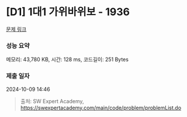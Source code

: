 # [D1] 1대1 가위바위보 - 1936 

[문제 링크](https://swexpertacademy.com/main/code/problem/problemDetail.do?contestProbId=AV5PjKXKALcDFAUq) 

### 성능 요약

메모리: 43,780 KB, 시간: 128 ms, 코드길이: 251 Bytes

### 제출 일자

2024-10-09 14:46



> 출처: SW Expert Academy, https://swexpertacademy.com/main/code/problem/problemList.do